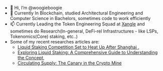 - 👋 Hi, I’m @woogieboogie
- 🌱 Currently In Blockchain, studied Architectural Engineering and Computer Science in Bachelors, sometimes code to work efficiently
- 📫 Currently Leading the Token Engineering Squad at [Xangle]([url](https://xangle.io/)) and sometimes do Research(In-general, DeFi-rel Infrastructures - like LSPs, Tokenomics(Core) staking, etc..)
- Some of my recent researches articles are:
  - [Liquid Staking Competition Set to Heat Up After Shanghai ]( https://xangle.io/en/research/detail/1129),
  - [Exploring Liquid Staking: A Comprehensive Guide to Understanding the Concept](https://xangle.io/en/research/detail/1070),
  - [Circulating Supply: The Canary in the Crypto Mine](https://xangle.io/en/research/detail/1672)

<!---
woogieboogie-jl/woogieboogie-jl is a ✨ special ✨ repository because its `README.md` (this file) appears on your GitHub profile.
You can click the Preview link to take a look at your changes.
--->
